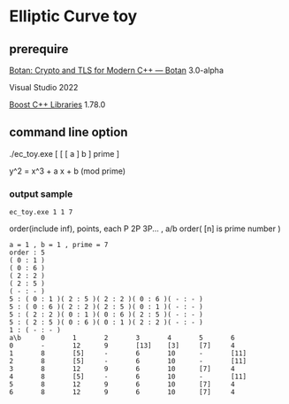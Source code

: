 # Elliptic Curve toy

## prerequire

[Botan: Crypto and TLS for Modern C++ — Botan](https://botan.randombit.net/) 3.0-alpha

Visual Studio 2022

[Boost C++ Libraries](https://www.boost.org/) 1.78.0

## command line option

./ec_toy.exe [ [ [ a ] b ] prime ]

y^2 = x^3 + a x + b (mod prime)

### output sample

`ec_toy.exe 1 1 7`

order(include inf), points, each P 2P 3P... , a/b order( [n] is prime number )

```
a = 1 , b = 1 , prime = 7
order : 5
( 0 : 1 )
( 0 : 6 )
( 2 : 2 )
( 2 : 5 )
( - : - )
5 : ( 0 : 1 )( 2 : 5 )( 2 : 2 )( 0 : 6 )( - : - )
5 : ( 0 : 6 )( 2 : 2 )( 2 : 5 )( 0 : 1 )( - : - )
5 : ( 2 : 2 )( 0 : 1 )( 0 : 6 )( 2 : 5 )( - : - )
5 : ( 2 : 5 )( 0 : 6 )( 0 : 1 )( 2 : 2 )( - : - )
1 : ( - : - )
a\b     0       1       2       3       4       5       6
0       -       12      9       [13]    [3]     [7]     4
1       8       [5]     -       6       10      -       [11]
2       8       [5]     -       6       10      -       [11]
3       8       12      9       6       10      [7]     4
4       8       [5]     -       6       10      -       [11]
5       8       12      9       6       10      [7]     4
6       8       12      9       6       10      [7]     4
```

